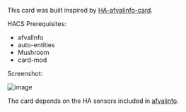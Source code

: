 This card was built inspired by [HA-afvalinfo-card](https://github.com/bafplus/HA-afvalinfo-card).

HACS Prerequisites:
 - afvalInfo
 - auto-entities
 - Mushroom
 - card-mod

Screenshot:

![image](https://github.com/user-attachments/assets/a89de2f7-b3de-4388-a7c2-e740e409a9cd)

The card depends on the HA sensors included in [afvalinfo](https://github.com/heyajohnny/afvalinfo).
